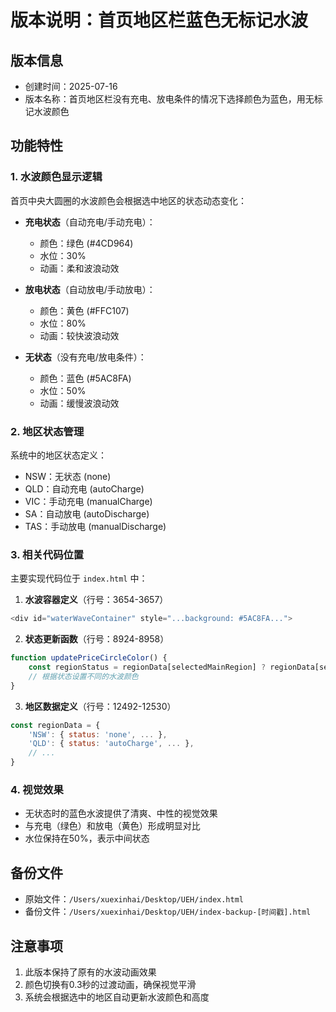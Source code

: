 # 版本说明：首页地区栏蓝色无标记水波

## 版本信息
- 创建时间：2025-07-16
- 版本名称：首页地区栏没有充电、放电条件的情况下选择颜色为蓝色，用无标记水波颜色

## 功能特性

### 1. 水波颜色显示逻辑
首页中央大圆圈的水波颜色会根据选中地区的状态动态变化：

- **充电状态**（自动充电/手动充电）：
  - 颜色：绿色 (#4CD964)
  - 水位：30%
  - 动画：柔和波浪动效

- **放电状态**（自动放电/手动放电）：
  - 颜色：黄色 (#FFC107)
  - 水位：80%
  - 动画：较快波浪动效

- **无状态**（没有充电/放电条件）：
  - 颜色：蓝色 (#5AC8FA)
  - 水位：50%
  - 动画：缓慢波浪动效

### 2. 地区状态管理
系统中的地区状态定义：
- NSW：无状态 (none)
- QLD：自动充电 (autoCharge)
- VIC：手动充电 (manualCharge)
- SA：自动放电 (autoDischarge)
- TAS：手动放电 (manualDischarge)

### 3. 相关代码位置
主要实现代码位于 `index.html` 中：

1. **水波容器定义**（行号：3654-3657）
```javascript
<div id="waterWaveContainer" style="...background: #5AC8FA...">
```

2. **状态更新函数**（行号：8924-8958）
```javascript
function updatePriceCircleColor() {
    const regionStatus = regionData[selectedMainRegion] ? regionData[selectedMainRegion].status : 'none';
    // 根据状态设置不同的水波颜色
}
```

3. **地区数据定义**（行号：12492-12530）
```javascript
const regionData = {
    'NSW': { status: 'none', ... },
    'QLD': { status: 'autoCharge', ... },
    // ...
}
```

### 4. 视觉效果
- 无状态时的蓝色水波提供了清爽、中性的视觉效果
- 与充电（绿色）和放电（黄色）形成明显对比
- 水位保持在50%，表示中间状态

## 备份文件
- 原始文件：`/Users/xuexinhai/Desktop/UEH/index.html`
- 备份文件：`/Users/xuexinhai/Desktop/UEH/index-backup-[时间戳].html`

## 注意事项
1. 此版本保持了原有的水波动画效果
2. 颜色切换有0.3秒的过渡动画，确保视觉平滑
3. 系统会根据选中的地区自动更新水波颜色和高度